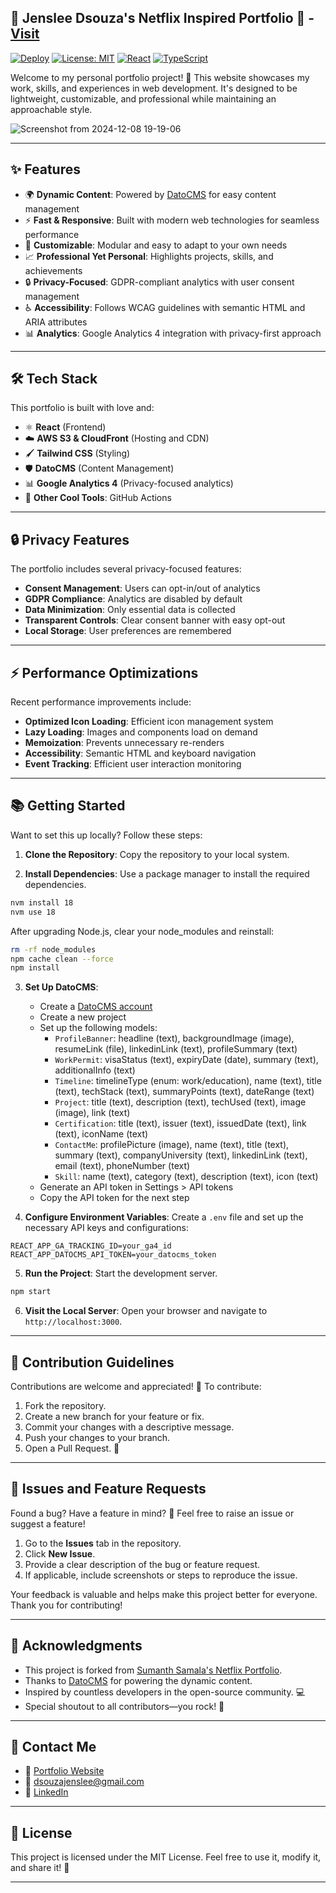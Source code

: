 ## 🌟 Jenslee Dsouza's Netflix Inspired Portfolio 🌟 - [Visit](https://portfolio.lockhart.in/)
[![Deploy](https://github.com/LOCKhart07/portfolio/actions/workflows/deploy.yml/badge.svg)](https://github.com/LOCKhart07/portfolio/actions/workflows/deploy.yml)
[![License: MIT](https://img.shields.io/badge/License-MIT-yellow.svg)](https://opensource.org/licenses/MIT)
[![React](https://img.shields.io/badge/React-20232A?style=flat&logo=react&logoColor=61DAFB)](https://reactjs.org/)
[![TypeScript](https://img.shields.io/badge/TypeScript-007ACC?style=flat&logo=typescript&logoColor=white)](https://www.typescriptlang.org/)

Welcome to my personal portfolio project! 🚀 This website showcases my work, skills, and experiences in web development. It's designed to be lightweight, customizable, and professional while maintaining an approachable style.

![Screenshot from 2024-12-08 19-19-06](https://github.com/user-attachments/assets/f8220485-16ec-48cf-8cb2-7853540c5724)

---

## ✨ Features

- 🌍 **Dynamic Content**: Powered by [DatoCMS](https://www.datocms.com) for easy content management
- ⚡ **Fast & Responsive**: Built with modern web technologies for seamless performance
- 🎨 **Customizable**: Modular and easy to adapt to your own needs
- 📈 **Professional Yet Personal**: Highlights projects, skills, and achievements
- 🔒 **Privacy-Focused**: GDPR-compliant analytics with user consent management
- ♿ **Accessibility**: Follows WCAG guidelines with semantic HTML and ARIA attributes
- 📊 **Analytics**: Google Analytics 4 integration with privacy-first approach

---

## 🛠️ Tech Stack

This portfolio is built with love and:

- ⚛️ **React** (Frontend)
- ☁️ **AWS S3 & CloudFront** (Hosting and CDN)
- 🖌️ **Tailwind CSS** (Styling)
- 🛡️ **DatoCMS** (Content Management)
- 📊 **Google Analytics 4** (Privacy-focused analytics)
- 🧩 **Other Cool Tools**: GitHub Actions

---

## 🔒 Privacy Features

The portfolio includes several privacy-focused features:

- **Consent Management**: Users can opt-in/out of analytics
- **GDPR Compliance**: Analytics are disabled by default
- **Data Minimization**: Only essential data is collected
- **Transparent Controls**: Clear consent banner with easy opt-out
- **Local Storage**: User preferences are remembered

---

## ⚡ Performance Optimizations

Recent performance improvements include:

- **Optimized Icon Loading**: Efficient icon management system
- **Lazy Loading**: Images and components load on demand
- **Memoization**: Prevents unnecessary re-renders
- **Accessibility**: Semantic HTML and keyboard navigation
- **Event Tracking**: Efficient user interaction monitoring

---

## 📚 Getting Started

Want to set this up locally? Follow these steps:

1. **Clone the Repository**: Copy the repository to your local system.

2. **Install Dependencies**: Use a package manager to install the required dependencies.
```bash
nvm install 18
nvm use 18
```

After upgrading Node.js, clear your node_modules and reinstall:
```bash
rm -rf node_modules
npm cache clean --force
npm install
```

3. **Set Up DatoCMS**:
   - Create a [DatoCMS account](https://www.datocms.com/)
   - Create a new project
   - Set up the following models:
     - `ProfileBanner`: headline (text), backgroundImage (image), resumeLink (file), linkedinLink (text), profileSummary (text)
     - `WorkPermit`: visaStatus (text), expiryDate (date), summary (text), additionalInfo (text)
     - `Timeline`: timelineType (enum: work/education), name (text), title (text), techStack (text), summaryPoints (text), dateRange (text)
     - `Project`: title (text), description (text), techUsed (text), image (image), link (text)
     - `Certification`: title (text), issuer (text), issuedDate (text), link (text), iconName (text)
     - `ContactMe`: profilePicture (image), name (text), title (text), summary (text), companyUniversity (text), linkedinLink (text), email (text), phoneNumber (text)
     - `Skill`: name (text), category (text), description (text), icon (text)
   - Generate an API token in Settings > API tokens
   - Copy the API token for the next step

4. **Configure Environment Variables**: Create a `.env` file and set up the necessary API keys and configurations:
```env
REACT_APP_GA_TRACKING_ID=your_ga4_id
REACT_APP_DATOCMS_API_TOKEN=your_datocms_token
```

5. **Run the Project**: Start the development server.
```bash
npm start
```

6. **Visit the Local Server**: Open your browser and navigate to `http://localhost:3000`.

---

## 🤝 Contribution Guidelines

Contributions are welcome and appreciated! 🥳 To contribute:

1. Fork the repository.
2. Create a new branch for your feature or fix.
3. Commit your changes with a descriptive message.
4. Push your changes to your branch.
5. Open a Pull Request. 🎉

---

## 🐛 Issues and Feature Requests

Found a bug? Have a feature in mind? 🤔 Feel free to raise an issue or suggest a feature!

1. Go to the **Issues** tab in the repository.
2. Click **New Issue**.
3. Provide a clear description of the bug or feature request.
4. If applicable, include screenshots or steps to reproduce the issue.

Your feedback is valuable and helps make this project better for everyone. Thank you for contributing!

---
## 🌟 Acknowledgments

- This project is forked from [Sumanth Samala's Netflix Portfolio](https://github.com/SamalaSumanth0262/netflix_portfolio).
- Thanks to [DatoCMS](https://www.datocms.com) for powering the dynamic content.
- Inspired by countless developers in the open-source community. 💻
- Special shoutout to all contributors—you rock! 🤘

---

## 📧 Contact Me

- 💼 [Portfolio Website](https://portfolio.lockhart.in)
- 📧 [dsouzajenslee@gmail.com](mailto:dsouzajenslee@example.com)
- 🔗 [LinkedIn](https://www.linkedin.com/in/jensleedsouza/)

---

## 📜 License

This project is licensed under the MIT License. Feel free to use it, modify it, and share it! 🌈

---
